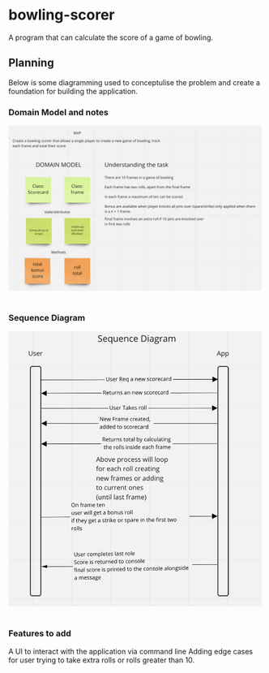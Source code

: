 # bowling-scorer
A program that can calculate the score of a game of bowling. 

## Planning 

Below is some diagramming used to conceptulise the problem and create a foundation for building the application. 

### Domain Model and notes

<img alt="domainModel" src="public/DomainModel.png" width="500">&nbsp;&nbsp;&nbsp;

### Sequence Diagram

<img alt="SequenceDiagram" src="public/SequenceDiagram.png" width="500">&nbsp;&nbsp;&nbsp;

### Features to add 

A UI to interact with the application via command line
Adding edge cases for user trying to take extra rolls or rolls greater than 10. 

